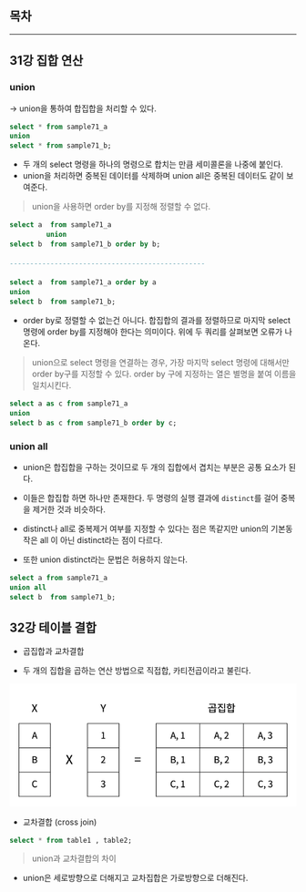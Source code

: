 ## 목차

---

## 31강 집합 연산

### union

-> union을 통하여 합집합을 처리할 수 있다.

```sql
select * from sample71_a
union
select * from sample71_b;
```
- 두 개의 select 명령을 하나의 명령으로 합치는 만큼 세미콜론을 나중에 붙인다.
- union을 처리하면 중복된 데이터를 삭제하며 union all은 중복된 데이터도 같이 보여준다.

> union을 사용하면 order by를 지정해 정렬할 수 없다.

```sql
select a  from sample71_a
         union
select b  from sample71_b order by b;

------------------------------------------------ 

select a  from sample71_a order by a
union
select b  from sample71_b;
```

- order by로 정렬할 수 없는건 아니다. 합집합의 결과를 정렬하므로 마지막 select 명령에 order by를 지정해야 한다는 의미이다.
위에 두 쿼리를 살펴보면 오류가 나온다. 

>union으로 select 명령을 연결하는 경우, 가장 마지막 select 명령에 대해서만 order by구를 지정할 수 있다.
order by 구에 지정하는 열은 별명을 붙여 이름을 일치시킨다.

```sql
select a as c from sample71_a
union
select b as c from sample71_b order by c;
```

### union all

- union은 합집합을 구하는 것이므로 두 개의 집합에서 겹치는 부분은 공통 요소가 된다.
- 이들은 합집합 하면 하나만 존재한다. 두 명령의 실행 결과에 ```distinct```를 걸어 중복을 제거한 것과 비슷하다.

- distinct나 all로 중복제거 여부를 지정할 수 있다는 점은 똑같지만 union의 기본동작은 all 이 아닌 distinct라는 점이 다르다.
- 또한 union distinct라는 문법은 허용하지 않는다.
```sql
select a from sample71_a
union all 
select b  from sample71_b;
```


## 32강 테이블 결합

- 곱집합과 교차결합

- 두 개의 집합을 곱하는 연산 방법으로 직접합, 카티전곱이라고 불린다.

![img.png](../../img/곱집합.png)

- 교차결합 (cross join)

```sql
select * from table1 , table2;
```

> union과 교차결합의 차이
- union은 세로방향으로 더해지고  교차집합은 가로방향으로 더해진다.
